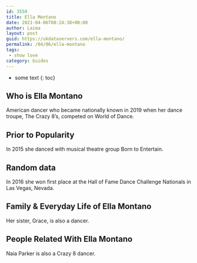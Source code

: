 ```yaml
---
id: 3550
title: Ella Montano
date: 2021-04-06T08:24:38+00:00
author: Laima
layout: post
guid: https://ukdataservers.com/ella-montano/
permalink: /04/06/ella-montano
tags:
 - show love
category: Guides
---
```


* some text
{: toc}


## Who is Ella Montano
                  
                  
                  
American dancer who became nationally known in 2019 when her dance troupe, The Crazy 8&#8217;s, competed on World of Dance. 
                  
              
            
              
            
                
                
                
## Prior to Popularity
                  
                  
                  
In 2015 she danced with musical theatre group Born to Entertain. 
                  
              
            
              
            
                
                
                
## Random data
                  
                  
                  
In 2016 she won first place at the Hall of Fame Dance Challenge Nationals in Las Vegas, Nevada. 
                  
              
            
              
            
                
                
                
## Family & Everyday Life of Ella Montano
                  
                  
                  
Her sister, Grace, is also a dancer. 
                  
              
            
              
            
                
                
                
## People Related With Ella Montano
                  
                  
                  
Naia Parker is also a Crazy 8 dancer. 
                  
              
            
              
            
                
              
            
              
              
            
            
              
            
          
          
          